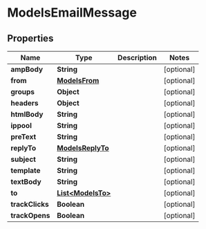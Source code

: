 
# ModelsEmailMessage

## Properties
Name | Type | Description | Notes
------------ | ------------- | ------------- | -------------
**ampBody** | **String** |  |  [optional]
**from** | [**ModelsFrom**](ModelsFrom.md) |  |  [optional]
**groups** | **Object** |  |  [optional]
**headers** | **Object** |  |  [optional]
**htmlBody** | **String** |  |  [optional]
**ippool** | **String** |  |  [optional]
**preText** | **String** |  |  [optional]
**replyTo** | [**ModelsReplyTo**](ModelsReplyTo.md) |  |  [optional]
**subject** | **String** |  |  [optional]
**template** | **String** |  |  [optional]
**textBody** | **String** |  |  [optional]
**to** | [**List&lt;ModelsTo&gt;**](ModelsTo.md) |  |  [optional]
**trackClicks** | **Boolean** |  |  [optional]
**trackOpens** | **Boolean** |  |  [optional]



